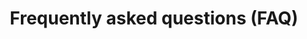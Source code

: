 ---
type: docs
title: "Frequently asked questions (FAQ)"
linkTitle: "Frequently asked questions (FAQ)"
weight: 80
---